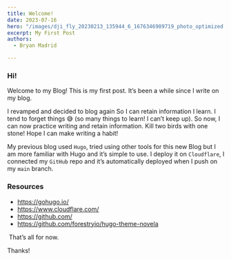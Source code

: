 ```yaml
---
title: Welcome!
date: 2023-07-16
hero: "/images/dji_fly_20230213_135944_6_1676346989719_photo_optimized.jpg"
excerpt: My First Post
authors:
  - Bryan Madrid

---
```


### Hi!
Welcome to my Blog! This is my first post. It’s been a while since I write on my blog.

I revamped and decided to blog again So I can retain information I learn. I tend to forget things 😅 (so many things to learn! I can’t keep up). So now, I can now practice writing and retain information. Kill two birds with one stone! Hope I can make writing a habit!

My previous blog used `Hugo`, tried using other tools for this new Blog but I am more familiar with Hugo and it’s simple to use. I deploy it on `Cloudflare`, I connected my `GitHub` repo and it’s automatically deployed when I push on my `main` branch.


### Resources

- https://gohugo.io/
- https://www.cloudflare.com/
- https://github.com/
- https://github.com/forestryio/hugo-theme-novela

 That’s all for now.

Thanks!
